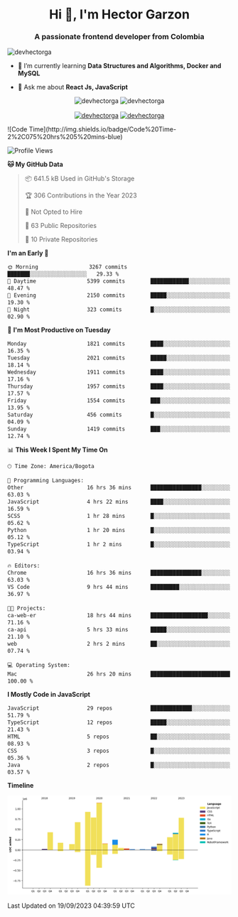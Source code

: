 <h1 align="center">Hi 👋, I'm Hector Garzon</h1>
<h3 align="center">A passionate frontend developer from Colombia</h3>

<p align="left"> <img src="https://komarev.com/ghpvc/?username=devhectorga" alt="devhectorga" /> </p>

- 🌱 I’m currently learning **Data Structures and Algorithms, Docker and MySQL**

- 💬 Ask me about **React Js, JavaScript**

<p align="center"> <img src="https://github-readme-stats.vercel.app/api?username=devhectorga&count_private=true&show_icons=true" alt="devhectorga" /> <img src="https://github-readme-stats.vercel.app/api/top-langs/?username=devhectorga&layout=compact" alt="devhectorga" /></p>

<p align="center">
<a href="https://twitter.com/devhectorga" target="blank"><img align="center" src="https://cdn.jsdelivr.net/npm/simple-icons@3.0.1/icons/twitter.svg" alt="devhectorga" height="20" width="20" /></a>
<a href="https://linkedin.com/in/devhectorga" target="blank"><img align="center" src="https://cdn.jsdelivr.net/npm/simple-icons@3.0.1/icons/linkedin.svg" alt="devhectorga" height="20" width="20" /></a>
</p>
<!--START_SECTION:waka-->
![Code Time](http://img.shields.io/badge/Code%20Time-2%2C075%20hrs%205%20mins-blue)

![Profile Views](http://img.shields.io/badge/Profile%20Views-6-blue)

**🐱 My GitHub Data** 

> 📦 641.5 kB Used in GitHub's Storage 
 > 
> 🏆 306 Contributions in the Year 2023
 > 
> 🚫 Not Opted to Hire
 > 
> 📜 63 Public Repositories 
 > 
> 🔑 10 Private Repositories 
 > 
**I'm an Early 🐤** 

```text
🌞 Morning                3267 commits        ███████░░░░░░░░░░░░░░░░░░   29.33 % 
🌆 Daytime                5399 commits        ████████████░░░░░░░░░░░░░   48.47 % 
🌃 Evening                2150 commits        █████░░░░░░░░░░░░░░░░░░░░   19.30 % 
🌙 Night                  323 commits         █░░░░░░░░░░░░░░░░░░░░░░░░   02.90 % 
```
📅 **I'm Most Productive on Tuesday** 

```text
Monday                   1821 commits        ████░░░░░░░░░░░░░░░░░░░░░   16.35 % 
Tuesday                  2021 commits        █████░░░░░░░░░░░░░░░░░░░░   18.14 % 
Wednesday                1911 commits        ████░░░░░░░░░░░░░░░░░░░░░   17.16 % 
Thursday                 1957 commits        ████░░░░░░░░░░░░░░░░░░░░░   17.57 % 
Friday                   1554 commits        ███░░░░░░░░░░░░░░░░░░░░░░   13.95 % 
Saturday                 456 commits         █░░░░░░░░░░░░░░░░░░░░░░░░   04.09 % 
Sunday                   1419 commits        ███░░░░░░░░░░░░░░░░░░░░░░   12.74 % 
```


📊 **This Week I Spent My Time On** 

```text
🕑︎ Time Zone: America/Bogota

💬 Programming Languages: 
Other                    16 hrs 36 mins      ████████████████░░░░░░░░░   63.03 % 
JavaScript               4 hrs 22 mins       ████░░░░░░░░░░░░░░░░░░░░░   16.59 % 
SCSS                     1 hr 28 mins        █░░░░░░░░░░░░░░░░░░░░░░░░   05.62 % 
Python                   1 hr 20 mins        █░░░░░░░░░░░░░░░░░░░░░░░░   05.12 % 
TypeScript               1 hr 2 mins         █░░░░░░░░░░░░░░░░░░░░░░░░   03.94 % 

🔥 Editors: 
Chrome                   16 hrs 36 mins      ████████████████░░░░░░░░░   63.03 % 
VS Code                  9 hrs 44 mins       █████████░░░░░░░░░░░░░░░░   36.97 % 

🐱‍💻 Projects: 
ca-web-er                18 hrs 44 mins      ██████████████████░░░░░░░   71.16 % 
ca-api                   5 hrs 33 mins       █████░░░░░░░░░░░░░░░░░░░░   21.10 % 
web                      2 hrs 2 mins        ██░░░░░░░░░░░░░░░░░░░░░░░   07.74 % 

💻 Operating System: 
Mac                      26 hrs 20 mins      █████████████████████████   100.00 % 
```

**I Mostly Code in JavaScript** 

```text
JavaScript               29 repos            █████████████░░░░░░░░░░░░   51.79 % 
TypeScript               12 repos            █████░░░░░░░░░░░░░░░░░░░░   21.43 % 
HTML                     5 repos             ██░░░░░░░░░░░░░░░░░░░░░░░   08.93 % 
CSS                      3 repos             █░░░░░░░░░░░░░░░░░░░░░░░░   05.36 % 
Java                     2 repos             █░░░░░░░░░░░░░░░░░░░░░░░░   03.57 % 
```



**Timeline**

![Lines of Code chart](https://raw.githubusercontent.com/devHectorGa/devHectorGa/master/assets/bar_graph.png)


 Last Updated on 19/09/2023 04:39:59 UTC
<!--END_SECTION:waka-->
